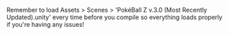 Remember to load Assets > Scenes > 'PokéBall Z v.3.0 (Most Recently Updated).unity' every time before you compile so everything loads properly if you're having any issues!
